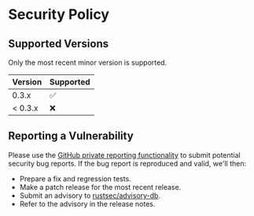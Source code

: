 # Security Policy

## Supported Versions

Only the most recent minor version is supported.

| Version | Supported          |
| ------- | ------------------ |
| 0.3.x   | :white_check_mark: |
| < 0.3.x | :x:                |


## Reporting a Vulnerability

Please use the [GitHub private reporting functionality](https://github.com/pest-parser/ast/security/advisories/new)
to submit potential security bug reports. If the bug report is reproduced and valid, we'll then:

- Prepare a fix and regression tests.
- Make a patch release for the most recent release.
- Submit an advisory to [rustsec/advisory-db](https://github.com/RustSec/advisory-db).
- Refer to the advisory in the release notes.
